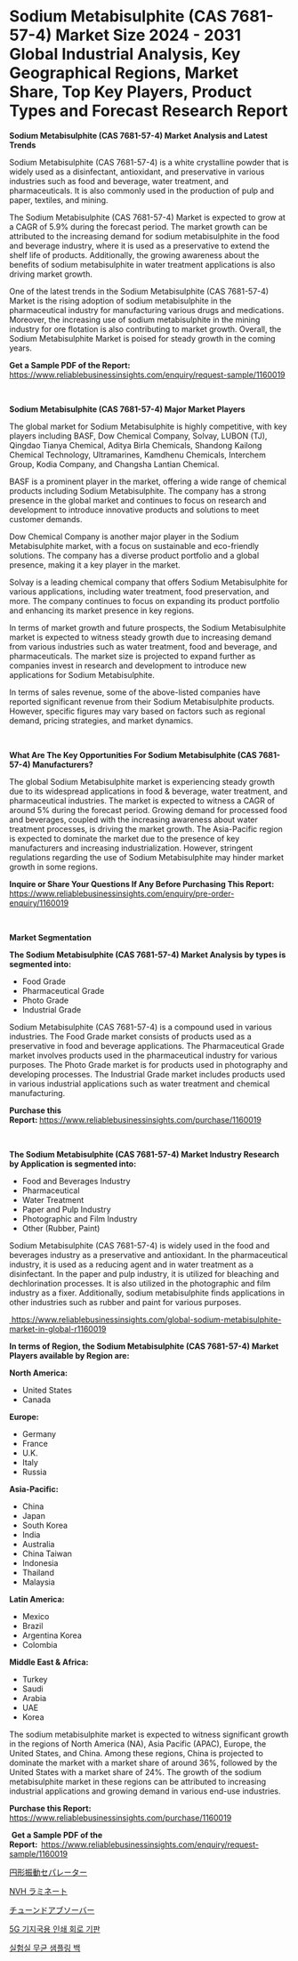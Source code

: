 <p><h1>Sodium Metabisulphite (CAS 7681-57-4) Market Size 2024 - 2031 Global Industrial Analysis, Key Geographical Regions, Market Share, Top Key Players, Product Types and Forecast Research Report</h1></p><p><strong>Sodium Metabisulphite (CAS 7681-57-4) Market Analysis and Latest Trends</strong></p>
<p><p>Sodium Metabisulphite (CAS 7681-57-4) is a white crystalline powder that is widely used as a disinfectant, antioxidant, and preservative in various industries such as food and beverage, water treatment, and pharmaceuticals. It is also commonly used in the production of pulp and paper, textiles, and mining.</p><p>The Sodium Metabisulphite (CAS 7681-57-4) Market is expected to grow at a CAGR of 5.9% during the forecast period. The market growth can be attributed to the increasing demand for sodium metabisulphite in the food and beverage industry, where it is used as a preservative to extend the shelf life of products. Additionally, the growing awareness about the benefits of sodium metabisulphite in water treatment applications is also driving market growth.</p><p>One of the latest trends in the Sodium Metabisulphite (CAS 7681-57-4) Market is the rising adoption of sodium metabisulphite in the pharmaceutical industry for manufacturing various drugs and medications. Moreover, the increasing use of sodium metabisulphite in the mining industry for ore flotation is also contributing to market growth. Overall, the Sodium Metabisulphite Market is poised for steady growth in the coming years.</p></p>
<p><strong>Get a Sample PDF of the Report:&nbsp;</strong> <a href="https://www.reliablebusinessinsights.com/enquiry/request-sample/1160019">https://www.reliablebusinessinsights.com/enquiry/request-sample/1160019</a></p>
<p>&nbsp;</p>
<p><strong>Sodium Metabisulphite (CAS 7681-57-4) Major Market Players</strong></p>
<p><p>The global market for Sodium Metabisulphite is highly competitive, with key players including BASF, Dow Chemical Company, Solvay, LUBON (TJ), Qingdao Tianya Chemical, Aditya Birla Chemicals, Shandong Kailong Chemical Technology, Ultramarines, Kamdhenu Chemicals, Interchem Group, Kodia Company, and Changsha Lantian Chemical.</p><p>BASF is a prominent player in the market, offering a wide range of chemical products including Sodium Metabisulphite. The company has a strong presence in the global market and continues to focus on research and development to introduce innovative products and solutions to meet customer demands.</p><p>Dow Chemical Company is another major player in the Sodium Metabisulphite market, with a focus on sustainable and eco-friendly solutions. The company has a diverse product portfolio and a global presence, making it a key player in the market.</p><p>Solvay is a leading chemical company that offers Sodium Metabisulphite for various applications, including water treatment, food preservation, and more. The company continues to focus on expanding its product portfolio and enhancing its market presence in key regions.</p><p>In terms of market growth and future prospects, the Sodium Metabisulphite market is expected to witness steady growth due to increasing demand from various industries such as water treatment, food and beverage, and pharmaceuticals. The market size is projected to expand further as companies invest in research and development to introduce new applications for Sodium Metabisulphite.</p><p>In terms of sales revenue, some of the above-listed companies have reported significant revenue from their Sodium Metabisulphite products. However, specific figures may vary based on factors such as regional demand, pricing strategies, and market dynamics.</p></p>
<p>&nbsp;</p>
<p><strong>What Are The Key Opportunities For Sodium Metabisulphite (CAS 7681-57-4) Manufacturers?</strong></p>
<p><p>The global Sodium Metabisulphite market is experiencing steady growth due to its widespread applications in food & beverage, water treatment, and pharmaceutical industries. The market is expected to witness a CAGR of around 5% during the forecast period. Growing demand for processed food and beverages, coupled with the increasing awareness about water treatment processes, is driving the market growth. The Asia-Pacific region is expected to dominate the market due to the presence of key manufacturers and increasing industrialization. However, stringent regulations regarding the use of Sodium Metabisulphite may hinder market growth in some regions.</p></p>
<p><strong>Inquire or Share Your Questions If Any Before Purchasing This Report:</strong> <a href="https://www.reliablebusinessinsights.com/enquiry/pre-order-enquiry/1160019">https://www.reliablebusinessinsights.com/enquiry/pre-order-enquiry/1160019</a></p>
<p>&nbsp;</p>
<p><strong>Market Segmentation</strong></p>
<p><strong>The Sodium Metabisulphite (CAS 7681-57-4) Market Analysis by types is segmented into:</strong></p>
<p><ul><li>Food Grade</li><li>Pharmaceutical Grade</li><li>Photo Grade</li><li>Industrial Grade</li></ul></p>
<p><p>Sodium Metabisulphite (CAS 7681-57-4) is a compound used in various industries. The Food Grade market consists of products used as a preservative in food and beverage applications. The Pharmaceutical Grade market involves products used in the pharmaceutical industry for various purposes. The Photo Grade market is for products used in photography and developing processes. The Industrial Grade market includes products used in various industrial applications such as water treatment and chemical manufacturing.</p></p>
<p><strong>Purchase this Report:&nbsp;</strong><a href="https://www.reliablebusinessinsights.com/purchase/1160019">https://www.reliablebusinessinsights.com/purchase/1160019</a></p>
<p>&nbsp;</p>
<p><strong>The Sodium Metabisulphite (CAS 7681-57-4) Market Industry Research by Application is segmented into:</strong></p>
<p><ul><li>Food and Beverages Industry</li><li>Pharmaceutical</li><li>Water Treatment</li><li>Paper and Pulp Industry</li><li>Photographic and Film Industry</li><li>Other (Rubber, Paint)</li></ul></p>
<p><p>Sodium Metabisulphite (CAS 7681-57-4) is widely used in the food and beverages industry as a preservative and antioxidant. In the pharmaceutical industry, it is used as a reducing agent and in water treatment as a disinfectant. In the paper and pulp industry, it is utilized for bleaching and dechlorination processes. It is also utilized in the photographic and film industry as a fixer. Additionally, sodium metabisulphite finds applications in other industries such as rubber and paint for various purposes.</p></p>
<p><a href="https://www.reliablebusinessinsights.com/global-sodium-metabisulphite-market-in-global-r1160019">&nbsp;https://www.reliablebusinessinsights.com/global-sodium-metabisulphite-market-in-global-r1160019</a></p>
<p><strong>In terms of Region, the Sodium Metabisulphite (CAS 7681-57-4) Market Players available by Region are:</strong></p>
<p>
    <p> <strong> North America: </strong>
        <ul>
            <li>United States</li>
            <li>Canada</li>
        </ul>
        </p> 
    <p> <strong> Europe: </strong>
        <ul>
            <li>Germany</li>
            <li>France</li>
            <li>U.K.</li>
            <li>Italy</li>
            <li>Russia</li>
        </ul>
        </p> 
    <p> <strong> Asia-Pacific: </strong>
        <ul>
            <li>China</li>
            <li>Japan</li>
            <li>South Korea</li>
            <li>India</li>
            <li>Australia</li>
            <li>China Taiwan</li>
            <li>Indonesia</li>
            <li>Thailand</li>
            <li>Malaysia</li>
        </ul>
        </p> 
    <p> <strong> Latin America: </strong>
        <ul>
            <li>Mexico</li>
            <li>Brazil</li>
            <li>Argentina Korea</li>
            <li>Colombia</li>
        </ul>
        </p> 
    <p> <strong> Middle East & Africa: </strong>
        <ul>
            <li>Turkey</li>
            <li>Saudi</li>
            <li>Arabia</li>
            <li>UAE</li>
            <li>Korea</li>
        </ul>
    </p>
    </p>
<p><p>The sodium metabisulphite market is expected to witness significant growth in the regions of North America (NA), Asia Pacific (APAC), Europe, the United States, and China. Among these regions, China is projected to dominate the market with a market share of around 36%, followed by the United States with a market share of 24%. The growth of the sodium metabisulphite market in these regions can be attributed to increasing industrial applications and growing demand in various end-use industries.</p></p>
<p><strong>Purchase this Report: </strong><a href="https://www.reliablebusinessinsights.com/purchase/1160019">https://www.reliablebusinessinsights.com/purchase/1160019</a></p>
<p>&nbsp;<strong>Get a Sample PDF of the Report:&nbsp;&nbsp;</strong><a href="https://www.reliablebusinessinsights.com/enquiry/request-sample/1160019">https://www.reliablebusinessinsights.com/enquiry/request-sample/1160019</a></p>
<p><strong></strong></p>
<p><p><a href="https://medium.com/@abdielkilback/%E5%86%86%E5%BD%A2%E6%8C%AF%E5%8B%95%E5%88%86%E9%9B%A2%E5%99%A8%E3%81%AE%E5%B8%82%E5%A0%B4-2023%E5%B9%B4%E3%81%BE%E3%81%A7%E3%81%AE%E6%88%90%E5%8A%9F%E3%81%97%E3%81%9F%E3%83%93%E3%82%B8%E3%83%8D%E3%82%B9%E6%88%A6%E7%95%A5%E3%81%AE%E9%8D%B5-86b6180de67d">円形振動セパレーター</a></p><p><a href="https://github.com/VellaJacobi2023/Market-Research-Report-List-1/blob/main/553092488671.md">NVH ラミネート</a></p><p><a href="https://github.com/AylinBeier/Market-Research-Report-List-1/blob/main/154886588672.md">チューンドアブソーバー</a></p><p><a href="https://github.com/durgin521/Market-Research-Report-List-1/blob/main/575655495744.md">5G 기지국용 인쇄 회로 기판</a></p><p><a href="https://medium.com/@felipegrrady654556/%EC%97%B0%EA%B5%AC%EC%8B%A4-%EB%AC%B4%EA%B7%A0-%EC%83%98%ED%94%8C%EB%A7%81-%EB%B0%B1-%EC%8B%9C%EC%9E%A5-%EB%B6%84%EC%84%9D-%EC%97%B0%ED%8F%89%EA%B7%A0-%EC%84%B1%EC%9E%A5%EC%9C%A8-%EC%8B%9C%EC%9E%A5-%EC%84%B8%EB%B6%84%ED%99%94-%EB%B0%8F-%EA%B8%80%EB%A1%9C%EB%B2%8C-%EC%82%B0%EC%97%85-%EA%B0%9C%EC%9A%94-61f880c20ebe">실험실 무균 샘플링 백</a></p></p>